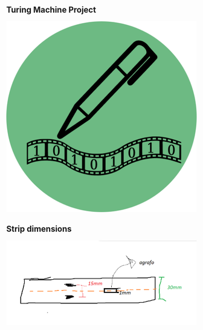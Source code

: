 ## Turing Machine Project
![beautiful logo](./Logo/HS%20Turing%20Logo.png)


## Strip dimensions

![tape dimensions](./img/strip_dimensions.png)